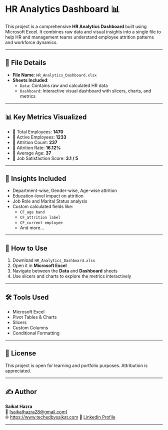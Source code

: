 # HR Analytics Dashboard 📊

This project is a comprehensive **HR Analytics Dashboard** built using Microsoft Excel. It combines raw data and visual insights into a single file to help HR and management teams understand employee attrition patterns and workforce dynamics.

---

## 📘 File Details

- **File Name**: `HR_Analytics_Dashboard.xlsx`
- **Sheets Included**:
  - `Data`: Contains raw and calculated HR data
  - `Dashboard`: Interactive visual dashboard with slicers, charts, and metrics

---

## 📊 Key Metrics Visualized

- 🔸 Total Employees: **1470**
- 🔸 Active Employees: **1233**
- 🔸 Attrition Count: **237**
- 🔸 Attrition Rate: **16.12%**
- 🔸 Average Age: **37**
- 🔸 Job Satisfaction Score: **3.1 / 5**

---

## 🧠 Insights Included

- Department-wise, Gender-wise, Age-wise attrition
- Education-level impact on attrition
- Job Role and Marital Status analysis
- Custom calculated fields like:
  - `CF_age band`
  - `CF_attrition label`
  - `CF_current employee`
  - And more...

---

## 📂 How to Use

1. Download `HR_Analytics_Dashboard.xlsx`
2. Open it in **Microsoft Excel**
3. Navigate between the **Data** and **Dashboard** sheets
4. Use slicers and charts to explore the metrics interactively

---

## 🛠 Tools Used

- Microsoft Excel
- Pivot Tables & Charts
- Slicers
- Custom Columns
- Conditional Formatting

---

## 📄 License

This project is open for learning and portfolio purposes. Attribution is appreciated.

---

## ✍️ Author

**Saikat Hazra**  
📧 [saikathazra28@gmail.com]  
🌐 https://www.techedbysaikat.com 
🔗 [LinkedIn Profile](https://linkedin.com/in/your-profile)

---
